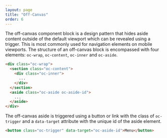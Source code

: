 ```yaml
---
layout: page
title: "Off-Canvas"
order: 6
---
```


The off-canvas component block is a design pattern that hides aside content outside of the default viewport which can be revealed using a trigger. This is most commonly used for navigation elements on mobile viewports. The structure of an off-canvas block is encompassed with four elements: `oc-wrap`, `oc-content`, `oc-inner` and `oc-aside`.

```html
<div class="oc-wrap">
  <section class="oc-content">
    <div class="oc-inner">
      ...
    </div>
  </section>
  <aside class="oc-aside oc-aside-id">
    ...
  </aside>
</div>
```

The off-canvas aside is triggered using a button or link with the class of `oc-trigger` and a `data-target` attribute with the unique id of the aside element.

```html
<button class="oc-trigger" data-target="oc-aside-id">Menu</button>
```
